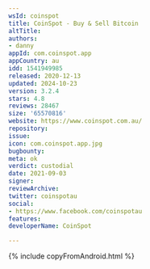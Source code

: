 ```yaml
---
wsId: coinspot
title: CoinSpot - Buy & Sell Bitcoin
altTitle: 
authors:
- danny
appId: com.coinspot.app
appCountry: au
idd: 1541949985
released: 2020-12-13
updated: 2024-10-23
version: 3.2.4
stars: 4.8
reviews: 28467
size: '65570816'
website: https://www.coinspot.com.au/
repository: 
issue: 
icon: com.coinspot.app.jpg
bugbounty: 
meta: ok
verdict: custodial
date: 2021-09-03
signer: 
reviewArchive: 
twitter: coinspotau
social:
- https://www.facebook.com/coinspotau
features: 
developerName: CoinSpot

---
```


{% include copyFromAndroid.html %}
